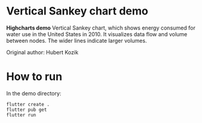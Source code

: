# Vertical Sankey chart demo

**Highcharts demo**
Vertical Sankey chart, which shows energy consumed for water use in the
        United States in 2010. It visualizes data flow and volume between nodes.
        The wider lines indicate larger volumes.

Original author: Hubert Kozik

# How to run

In the demo directory:

```
flutter create .
flutter pub get
flutter run
```


